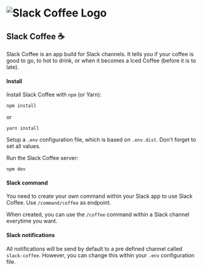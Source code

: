 ![Slack Coffee Logo](https://d3vv6lp55qjaqc.cloudfront.net/items/1t1Q3Q1g3m2I3H2V0C21/coffee2.png)
========


## Slack Coffee ☕️
Slack Coffee is an app build for Slack channels. It tells you if your coffee is good to go, to hot to drink, or when it becomes a Iced Coffee (before it is to late).

#### Install
Install Slack Coffee with `npm` (or Yarn):
```
npm install
``` 
or 
```
yarn install
```

Setup a `.env` configuration file, which is based on `.env.dist`. Don't forget to set all values.

Run the Slack Coffee server:
```
npm dev
```

#### Slack command
You need to create your own command within your Slack app to use Slack Coffee. Use `/command/coffee` as endpoint.

When created, you can use the `/coffee` command within a Slack channel everytime you want.

#### Slack notifications
All notifications will be send by default to a pre defined channel called `slack-coffee`. However, you can change this within your `.env` configuration file.

